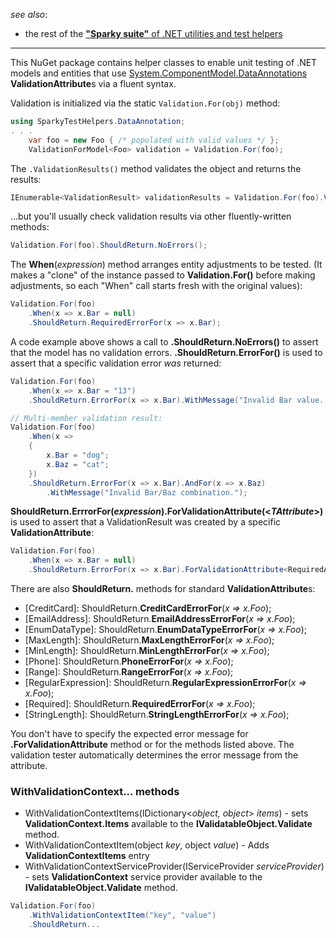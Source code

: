 ﻿_see also_:
* the rest of the [**"Sparky suite"** of .NET utilities and test helpers](https://www.nuget.org/profiles/BrianSchroer)
---
This NuGet package contains helper classes to enable unit testing of .NET models and entities that use [System.ComponentModel.DataAnnotations](https://docs.microsoft.com/en-us/dotnet/api/system.componentmodel.dataannotations?view=netframework-4.7.1) **ValidationAttribute**s via a fluent syntax.

Validation is initialized via the static `Validation.For(obj)` method:

```csharp
using SparkyTestHelpers.DataAnnotation;
. . .
    var foo = new Foo { /* populated with valid values */ };
    ValidationForModel<Foo> validation = Validation.For(foo);
```

The `.ValidationResults()` method validates the object and returns the results:
```csharp
IEnumerable<ValidationResult> validationResults = Validation.For(foo).ValidationResults();
```

...but you'll usually check validation results via other fluently-written methods:
```csharp
Validation.For(foo).ShouldReturn.NoErrors();
```

The **When**(*expression*) method arranges entity adjustments to be tested. (It makes a "clone" of the instance passed to **Validation.For()** before making adjustments, so each "When" call starts fresh with the original values):

```csharp
Validation.For(foo)
    .When(x => x.Bar = null)
    .ShouldReturn.RequiredErrorFor(x => x.Bar);
```

A code example above shows a call to **.ShouldReturn.NoErrors()** to assert that the model has no validation errors. **.ShouldReturn.ErrorFor()** is used to assert that a specific validation error *was* returned:

```csharp
Validation.For(foo)
    .When(x => x.Bar = "13")
    .ShouldReturn.ErrorFor(x => x.Bar).WithMessage("Invalid Bar value. 13 is unlucky!");

// Multi-member validation result:
Validation.For(foo)
    .When(x => 
    { 
        x.Bar = "dog";
        x.Baz = "cat";
    })
    .ShouldReturn.ErrorFor(x => x.Bar).AndFor(x => x.Baz)
        .WithMessage("Invalid Bar/Baz combination.");
``` 

**ShouldReturn.ErrrorFor(*expression*).ForValidationAttribute(<*TAttribute*>)** is used to assert that a ValidationResult was created by a specific **ValidationAttribute**:
```csharp
Validation.For(foo)
    .When(x => x.Bar = null)
    .ShouldReturn.ErrorFor(x => x.Bar).ForValidationAttribute<RequiredAttribute>();
```

There are also **ShouldReturn.** methods for standard **ValidationAttribute**s:
* [CreditCard]: ShouldReturn.**CreditCardErrorFor**(*x => x.Foo*);
* [EmailAddress]: ShouldReturn.**EmailAddressErrorFor**(*x => x.Foo*);
* [EnumDataType]: ShouldReturn.**EnumDataTypeErrorFor**(*x => x.Foo*);
* [MaxLength]: ShouldReturn.**MaxLengthErrorFor**(*x => x.Foo*);
* [MinLength]: ShouldReturn.**MinLengthErrorFor**(*x => x.Foo*);
* [Phone]: ShouldReturn.**PhoneErrorFor**(*x => x.Foo*);
* [Range]: ShouldReturn.**RangeErrorFor**(*x => x.Foo*);
* [RegularExpression]: ShouldReturn.**RegularExpressionErrorFor**(*x => x.Foo*);
* [Required]: ShouldReturn.**RequiredErrorFor**(*x => x.Foo*);
* [StringLength]: ShouldReturn.**StringLengthErrorFor**(*x => x.Foo*);

You don't have to specify the expected error message for **.ForValidationAttribute** method or for the methods listed above. The validation tester automatically determines the error message from the attribute.

### WithValidationContext... methods

* WithValidationContextItems(IDictionary<*object, object*> *items*) - sets **ValidationContext.Items** available to the **IValidatableObject.Validate** method.
* WithValidationContextItem(object *key*, object *value*) - Adds **ValidationContextItems** entry
* WithValidationContextServiceProvider(IServiceProvider *serviceProvider*) - sets **ValidationContext** service provider available to the **IValidatableObject.Validate** method.

```csharp
Validation.For(foo)
    .WithValidationContextItem("key", "value")
    .ShouldReturn...
```